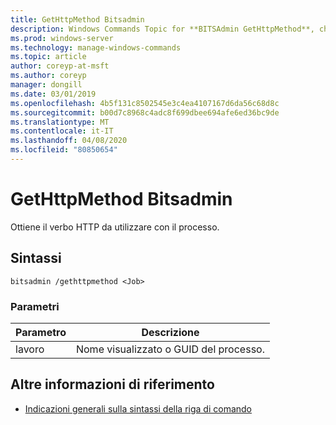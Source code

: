 ```yaml
---
title: GetHttpMethod Bitsadmin
description: Windows Commands Topic for **BITSAdmin GetHttpMethod**, che ottiene il verbo HTTP da usare con il processo.
ms.prod: windows-server
ms.technology: manage-windows-commands
ms.topic: article
author: coreyp-at-msft
ms.author: coreyp
manager: dongill
ms.date: 03/01/2019
ms.openlocfilehash: 4b5f131c8502545e3c4ea4107167d6da56c68d8c
ms.sourcegitcommit: b00d7c8968c4adc8f699dbee694afe6ed36bc9de
ms.translationtype: MT
ms.contentlocale: it-IT
ms.lasthandoff: 04/08/2020
ms.locfileid: "80850654"
---
```

# <a name="bitsadmin-gethttpmethod"></a>GetHttpMethod Bitsadmin

Ottiene il verbo HTTP da utilizzare con il processo.

## <a name="syntax"></a>Sintassi

```
bitsadmin /gethttpmethod <Job>
```

### <a name="parameters"></a>Parametri

| Parametro | Descrizione |
| -------------- | -------------- |
| lavoro | Nome visualizzato o GUID del processo. |

## <a name="additional-references"></a>Altre informazioni di riferimento

- [Indicazioni generali sulla sintassi della riga di comando](command-line-syntax-key.md)